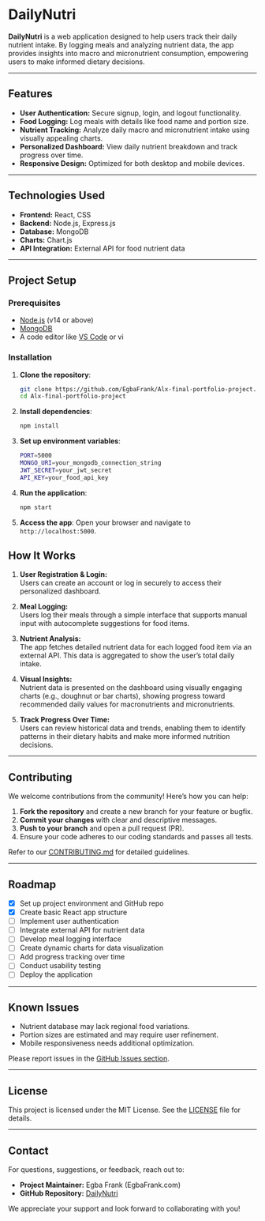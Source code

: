 # DailyNutri

**DailyNutri** is a web application designed to help users track their daily nutrient intake. By logging meals and analyzing nutrient data, the app provides insights into macro and micronutrient consumption, empowering users to make informed dietary decisions.

---

## Features

- **User Authentication:** Secure signup, login, and logout functionality.
- **Food Logging:** Log meals with details like food name and portion size.
- **Nutrient Tracking:** Analyze daily macro and micronutrient intake using visually appealing charts.
- **Personalized Dashboard:** View daily nutrient breakdown and track progress over time.
- **Responsive Design:** Optimized for both desktop and mobile devices.

---

## Technologies Used

- **Frontend:** React, CSS
- **Backend:** Node.js, Express.js
- **Database:** MongoDB
- **Charts:** Chart.js
- **API Integration:** External API for food nutrient data

---

## Project Setup

### Prerequisites
- [Node.js](https://nodejs.org/en/) (v14 or above)
- [MongoDB](https://www.mongodb.com/)
- A code editor like [VS Code](https://code.visualstudio.com/) or vi

### Installation

1. **Clone the repository**:
   ```bash
   git clone https://github.com/EgbaFrank/Alx-final-portfolio-project.git
   cd Alx-final-portfolio-project
   ```

2. **Install dependencies**:
   ```bash
   npm install
   ```

3. **Set up environment variables**:
   ```bash
   PORT=5000
   MONGO_URI=your_mongodb_connection_string
   JWT_SECRET=your_jwt_secret
   API_KEY=your_food_api_key
   ```

4. **Run the application**:
   ```bash
   npm start
   ```

5. **Access the app**:
   Open your browser and navigate to `http://localhost:5000`.

## How It Works

1. **User Registration & Login:**  
   Users can create an account or log in securely to access their personalized dashboard.  

2. **Meal Logging:**  
   Users log their meals through a simple interface that supports manual input with autocomplete suggestions for food items.  

3. **Nutrient Analysis:**  
   The app fetches detailed nutrient data for each logged food item via an external API. This data is aggregated to show the user’s total daily intake.  

4. **Visual Insights:**  
   Nutrient data is presented on the dashboard using visually engaging charts (e.g., doughnut or bar charts), showing progress toward recommended daily values for macronutrients and micronutrients.  

5. **Track Progress Over Time:**  
   Users can review historical data and trends, enabling them to identify patterns in their dietary habits and make more informed nutrition decisions.  

---

## Contributing  

We welcome contributions from the community! Here’s how you can help:  

1. **Fork the repository** and create a new branch for your feature or bugfix.  
2. **Commit your changes** with clear and descriptive messages.  
3. **Push to your branch** and open a pull request (PR).  
4. Ensure your code adheres to our coding standards and passes all tests.  

Refer to our [CONTRIBUTING.md](CONTRIBUTING.md) for detailed guidelines.  

---

## Roadmap  

- [x] Set up project environment and GitHub repo  
- [x] Create basic React app structure  
- [ ] Implement user authentication  
- [ ] Integrate external API for nutrient data  
- [ ] Develop meal logging interface  
- [ ] Create dynamic charts for data visualization  
- [ ] Add progress tracking over time  
- [ ] Conduct usability testing  
- [ ] Deploy the application  

---

## Known Issues  

- Nutrient database may lack regional food variations.  
- Portion sizes are estimated and may require user refinement.  
- Mobile responsiveness needs additional optimization.  

Please report issues in the [GitHub Issues section](https://github.com/EgbaFrank/DailyNutri/issues).  

---

## License  

This project is licensed under the MIT License. See the [LICENSE](LICENSE) file for details.  

---

## Contact  

For questions, suggestions, or feedback, reach out to:  

- **Project Maintainer:** Egba Frank (EgbaFrank.com)  
- **GitHub Repository:** [DailyNutri](https://github.com/EgbaFrank/DailyNutri)  

We appreciate your support and look forward to collaborating with you!  
